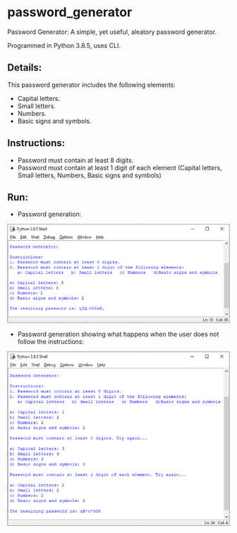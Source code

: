 # password_generator
Password Generator: A simple, yet useful, aleatory password generator.

Programmed in Python 3.8.5, uses CLI.

## Details:
This password generator includes the following elements:
- Capital letters.
- Small letters.
- Numbers.
- Basic signs and symbols.

## Instructions:
- Password must contain at least 8 digits.
- Password must contain at least 1 digit of each element (Capital letters, Small letters, Numbers, Basic signs and symbols)

## Run:
- Password generation:

<p align="center"> <img src="https://github.com/irving-rs/password_generator/blob/master/Program_Execution_1.png"> </p>

- Password generation showing what happens when the user does not follow the instructions:

<p align="center"> <img src="https://github.com/irving-rs/password_generator/blob/master/Program_Execution_2.png"> </p>
